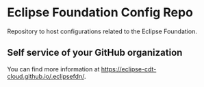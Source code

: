 # Eclipse Foundation Config Repo

Repository to host configurations related to the Eclipse Foundation.

## Self service of your GitHub organization

You can find more information at <https://eclipse-cdt-cloud.github.io/.eclipsefdn/>.
